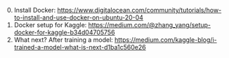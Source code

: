 0. Install Docker: https://www.digitalocean.com/community/tutorials/how-to-install-and-use-docker-on-ubuntu-20-04
1. Docker setup for Kaggle: https://medium.com/@zhang_yang/setup-docker-for-kaggle-b34d04705756
2. What next? After training a model: https://medium.com/kaggle-blog/i-trained-a-model-what-is-next-d1ba1c560e26
